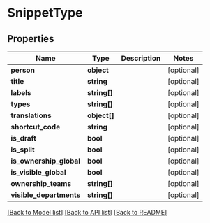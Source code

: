 # SnippetType

## Properties
Name | Type | Description | Notes
------------ | ------------- | ------------- | -------------
**person** | **object** |  | [optional] 
**title** | **string** |  | [optional] 
**labels** | **string[]** |  | [optional] 
**types** | **string[]** |  | [optional] 
**translations** | **object[]** |  | [optional] 
**shortcut_code** | **string** |  | [optional] 
**is_draft** | **bool** |  | [optional] 
**is_split** | **bool** |  | [optional] 
**is_ownership_global** | **bool** |  | [optional] 
**is_visible_global** | **bool** |  | [optional] 
**ownership_teams** | **string[]** |  | [optional] 
**visible_departments** | **string[]** |  | [optional] 

[[Back to Model list]](../README.md#documentation-for-models) [[Back to API list]](../README.md#documentation-for-api-endpoints) [[Back to README]](../README.md)


